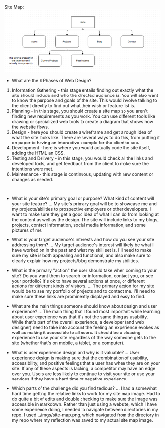 Site Map:
![Site Map](/week-2/imgs/site-map.png)

* What are the 6 Phases of Web Design?
&nbsp;

1. Information Gathering - this stage entails finding out exactly what the site should include and who the directed audience is. You will also want to know the purpose and goals of the site. This would involve talking to the client directly to find out what their wish or feature list is. 
2. Planning - in this stage, you should create a site map so you aren't finding new requirements as you work. You can use different tools like drawing or specialized web tools to create a diagram that shows how the website flows. 
3. Design - here you should create a wireframe and get a rough idea of what the site looks like. There are several ways to do this, from putting it on paper to having an interactive example for the client to see. 
4. Development - here is where you would actually code the site itself, adding the HTML an CSS.
5. Testing and Delivery - in this stage, you would check all the links and developed tools, and get feedback from the client to make sure the intentions were met. 
6. Maintenance - this stage is continuous, updating with new content or changes as needed. 

&nbsp;
* What is your site's primary goal or purpose? What kind of content will your site feature?
... My site's primary goal will be to showcase me and my projects/abilities to prospective employers or other developers. I want to make sure they get a good idea of what I can do from looking at the content as well as the design. The site will include links to my blogs, projects, contact information, social media information, and some pictures of me. 

* What is your target audience's interests and how do you see your site addressing them?
... My target audience's interest will likely be what I have worked on in the past and what my skill set is. I'll need to make sure my site is both appealing and functional, and also make sure to clearly explain how my projects/blog demonstrate my abilities. 

* What is the primary "action" the user should take when coming to your site? Do you want them to search for information, contact you, or see your portfolio? It's ok to have several actions at once, or different actions for different kinds of visitors.
... The primary action for my site would be to see my portfolio of projects and to contact me. I'll need to make sure these links are prominently displayed and easy to find. 

* What are the main things someone should know about design and user experience?
... The main thing that I found most important while learning about user experience was that it's not the same thing as usability. While that's part of the overall experience, a developer (and web designer) need to take into account the feeling an experience evokes as well as making it accessible to all users. It should be a pleasing experience to use your site regardless of the way someone gets to the site (whether that's on mobile, a tablet, or a computer).

* What is user experience design and why is it valuable? 
... User experience design is making sure that the combination of usability, accessibility, and positive feelings that a user has when they are on your site. If any of these aspects is lacking, a competitor may have an edge over you. Users are less likely to continue to visit your site or use your services if they have a hard time or negative experience. 

* Which parts of the challenge did you find tedious?
... I had a somewhat hard time getting the relative links to work for my site map image. Had to do quite a bit of edits and double checking to make sure the image was accessible in markdown. Rather than just using a website, which I have some experience doing, I needed to navigate between directories in my repo. I used ../imgs/site-map.png, which navigated from the directory in my repo where my reflection was saved to my actual site map image. 
